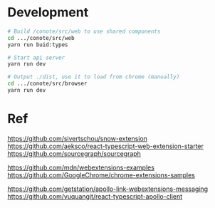 # Development

```sh
# Build /conote/src/web to use shared components
cd .../conote/src/web
yarn run buid:types

# Start api server
yarn run dev

# Output ./dist, use it to load from chrome (manually)
cd .../conote/src/browser
yarn run dev
```

# Ref

https://github.com/sivertschou/snow-extension
https://github.com/aeksco/react-typescript-web-extension-starter
https://github.com/sourcegraph/sourcegraph

https://github.com/mdn/webextensions-examples
https://github.com/GoogleChrome/chrome-extensions-samples

https://github.com/getstation/apollo-link-webextensions-messaging
https://github.com/vuquangit/react-typescript-apollo-client

